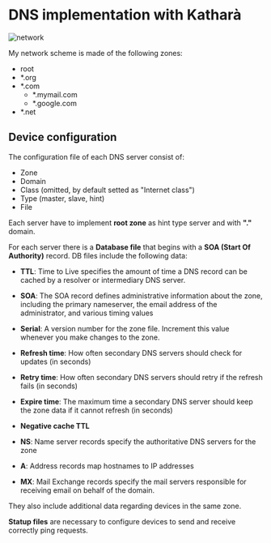 # DNS implementation with Katharà

![network](https://github.com/Ayaril/KathaDNS/assets/80338147/3c529e87-f7b0-4545-b006-459feb684d26)


My network scheme is made of the following zones:
  - root 
  - *.org
  - *.com
    - *.mymail.com
    - *.google.com
  - *.net

## Device configuration

The configuration file of each DNS server consist of: 
  - Zone
  - Domain
  - Class (omitted, by default setted as "Internet class")
  - Type (master, slave, hint)
  - File

Each server have to implement **root zone** as hint type server and with **"."** domain.

For each server there is a **Database file** that begins with a **SOA (Start Of Authority)** record.
DB files include the following data:
  - **TTL**:
    Time to Live specifies the amount of time a DNS record can be cached by a resolver or intermediary DNS server.
  - **SOA**:
    The SOA record defines administrative information about the zone, including the primary nameserver, the email address of the administrator, and various timing values
  - **Serial**:
    A version number for the zone file. Increment this value whenever you make changes to the zone.
  - **Refresh time**:
    How often secondary DNS servers should check for updates (in seconds)
  - **Retry time**:
    How often secondary DNS servers should retry if the refresh fails (in seconds)
  - **Expire time**:
    The maximum time a secondary DNS server should keep the zone data if it cannot refresh (in seconds)
  - **Negative cache TTL**

  - **NS**:
    Name server records specify the authoritative DNS servers for the zone
  - **A**:
    Address records map hostnames to IP addresses
  - **MX**:
    Mail Exchange records specify the mail servers responsible for receiving email on behalf of the domain.
    
They also include additional data regarding devices in the same zone.

**Statup files** are necessary to configure devices to send and receive correctly ping requests.
